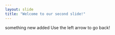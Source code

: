 ```yaml
---
layout: slide
title: "Welcome to our second slide!"
---
```

something new added 
Use the left arrow to go back!
